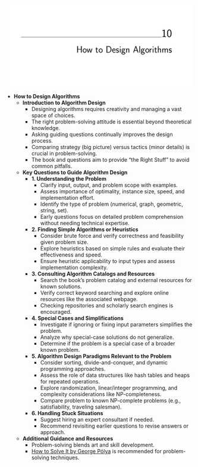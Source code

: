 ![ADM-ch10-how-to-design-algos](ADM-ch10-how-to-design-algos.best.png)

- **How to Design Algorithms**
  - **Introduction to Algorithm Design**
    - Designing algorithms requires creativity and managing a vast space of choices.
    - The right problem-solving attitude is essential beyond theoretical knowledge.
    - Asking guiding questions continually improves the design process.
    - Comparing strategy (big picture) versus tactics (minor details) is crucial in problem-solving.
    - The book and questions aim to provide “the Right Stuff” to avoid common pitfalls.
  - **Key Questions to Guide Algorithm Design**
    - **1. Understanding the Problem**
      - Clarify input, output, and problem scope with examples.
      - Assess importance of optimality, instance size, speed, and implementation effort.
      - Identify the type of problem (numerical, graph, geometric, string, set).
      - Early questions focus on detailed problem comprehension without needing technical expertise.
    - **2. Finding Simple Algorithms or Heuristics**
      - Consider brute force and verify correctness and feasibility given problem size.
      - Explore heuristics based on simple rules and evaluate their effectiveness and speed.
      - Ensure heuristic applicability to input types and assess implementation complexity.
    - **3. Consulting Algorithm Catalogs and Resources**
      - Search the book’s problem catalog and external resources for known solutions.
      - Verify correct keyword searching and explore online resources like the associated webpage.
      - Checking repositories and scholarly search engines is encouraged.
    - **4. Special Cases and Simplifications**
      - Investigate if ignoring or fixing input parameters simplifies the problem.
      - Analyze why special-case solutions do not generalize.
      - Determine if the problem is a special case of a broader known problem.
    - **5. Algorithm Design Paradigms Relevant to the Problem**
      - Consider sorting, divide-and-conquer, and dynamic programming approaches.
      - Assess the role of data structures like hash tables and heaps for repeated operations.
      - Explore randomization, linear/integer programming, and complexity considerations like NP-completeness.
      - Compare problem to known NP-complete problems (e.g., satisfiability, traveling salesman).
    - **6. Handling Stuck Situations**
      - Suggest hiring an expert consultant if needed.
      - Recommend revisiting earlier questions to revise answers or approach.
  - **Additional Guidance and Resources**
    - Problem-solving blends art and skill development.
    - [How to Solve It by George Pólya](https://en.wikipedia.org/wiki/How_to_Solve_It) is recommended for problem-solving techniques.
